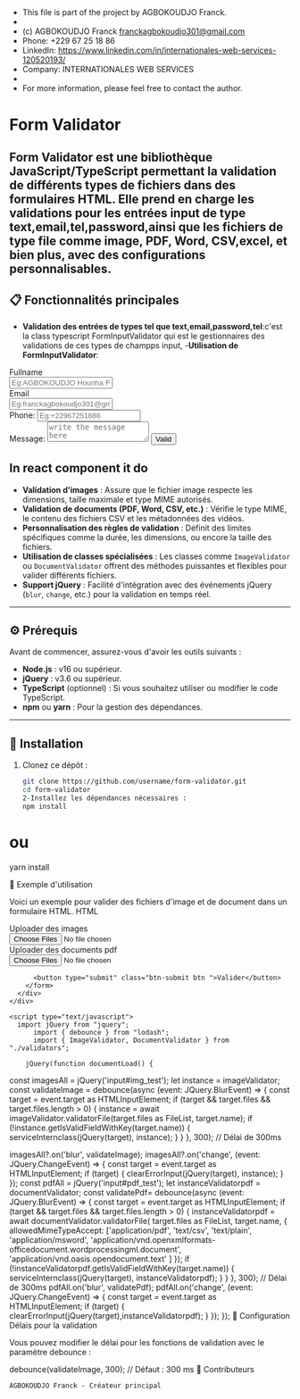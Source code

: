 ##

- This file is part of the project by AGBOKOUDJO Franck.
-
- (c) AGBOKOUDJO Franck <franckagbokoudjo301@gmail.com>
- Phone: +229 67 25 18 86
- LinkedIn: https://www.linkedin.com/in/internationales-web-services-120520193/
- Company: INTERNATIONALES WEB SERVICES
-
- For more information, please feel free to contact the author.

##

# Form Validator

## **Form Validator** est une bibliothèque JavaScript/TypeScript permettant la validation de différents types de fichiers dans des formulaires HTML. Elle prend en charge les validations pour les entrées input de type text,email,tel,password,ainsi que les fichiers de type file comme image, PDF, Word, CSV,excel, et bien plus, avec des configurations personnalisables.

## 📋 Fonctionnalités principales

- **Validation des entrées de types tel que text,email,password,tel**:c'est la class typescript FormInputValidator qui est le gestionnaires des validations de ces types de champps input, -**Utilisation de FormInputValidator**:
<div class="container" id="app">
      <div class="form-group">
        <form class="form">
          <label for="fullname_test">Fullname</label><br/>
          <input type="text" class="form-control"
          placeholder="Eg:AGBOKOUDJO Hounha Franck" id="fullname_test" name="fullname_test"/><br/>
           <label for="email_test">Email</label><br/>
          <input type="email" class="email form-control" 
          placeholder="Eg:franckagbokoudjo301@gmail.com" id="email_test" name="email_test"/><br/>
          <label for="tel_test">Phone:</label>
            <input type="tel" class="tel form-control" 
          placeholder="Eg:+22967251886" id="tel_test" name="tel_test"/><br/>
          <label for="message_test">Message:</label>
          <textarea id="message_test" placeholder="write the message here"></textarea>
          <button type="submit" class="btn-submit btn">Valid</button>
        </form>
      </div>
    </div>
  <script type="text/javascript">
    import jQuery from "jquery";
    import { debounce } from "lodash";
    import { formInputValidator } from "./validators";
    jQuery(function validateInput(){
      const fullname=jQuery<HTMLInputElement>('#fullname_test');
      const email=jQuery<HTMLInputElement>('#email_test');
      const tel=jQuery<HTMLInputElement>('#tel_test')
      const message=jQuery<HTMLTextAreaElement>('#message_test');
      const instance_validator_form=formInputValidator;
       jQuery(function validateInput(){
      jQuery(this).on('blur','#fullname_test,#email_test,#tel_test,#message_test',(event: JQuery.BlurEvent)=>{
          const target=jQuery<HTMLTextAreaElement|HTMLInputElement>(event.target)!;
          if(target.length>0){
            if(target.attr('id') ==='#fullname_test'){
              formInputValidator.validatorInputTypeText(
                target.val() as string, target.attr('name') as string, {
                  regexValidator: /^[a-zA-ZÀ-ÿ\s]+$/i,// by default  /^[a-zA-ZÀ-ÿ\s]+$/i
                  requiredInput: true,// by default tue
                  escapestripHtmlAndPhpTags:true,// by default tue
                  maxLength: 200,
                  minLength: 6,
                  typeInput:'text', //by default, 'text'
                  errorMessageInput: "The content of this field must contain only alphabetical letters  and must not null Eg:AGBOKOUDJO Hounha Franck" // by default"The content of this field must contain only alphabetical letters  and must not null Eg:AGBOKOUDJO Hounha Franck"
                })
            } else if (target.attr('id') === 'message_test') {
              formInputValidator.validatorInputTypeText(
                target.val() as string, target.attr('name') as string, {
                  regexValidator: /^[a-zA-ZÀ-ÿ\s]+$/i,// by default  /^[a-zA-ZÀ-ÿ\s]+$/i
                  requiredInput: true,// by default tue
                  escapestripHtmlAndPhpTags:false,// by default tue
                  maxLength: 10000,
                  minLength: 20,
                  typeInput:'textarea', //by default, 'text'
                  errorMessageInput: "The content of this field is invalid"
                })
            }
             else if (target.attr('id') === 'email_test') {
              formInputValidator.validatorInputEmail(
                target.val() as string, target.attr('name') as string, {
                  regexValidator: /^([a-zA-ZÀ-ÿ0-9._-]{2,})+(@[a-zA-ZÀ-ÿ0-9._-]{2,})+(\.[a-z]{2,6})+$/i,// by default  /^([a-zA-ZÀ-ÿ0-9._-]{2,})+(@[a-zA-ZÀ-ÿ0-9._-]{2,})+(\.[a-z]{2,6})+$/i;
                  requiredInput: true,// by default tue
                  escapestripHtmlAndPhpTags:false,// by default tue
                  maxLength: 180,
                  minLength: 6,
                  errorMessageInput: "email is invalid  Eg:franckagbokoudjo301@gmail.com" // by dfault "email is invalid  Eg:franckagbokoudjo301@gmail.com"
                })
            }else if (target.attr('id') === 'tel_test') {
              formInputValidator.validatorInputTel(
                target.val() as string, target.attr('name') as string, {
                  regexValidator: /^([\+]{1})([0-9\s]{1,})+$/i,// by default  /^([\+]{1})([0-9\s]{1,})+$/i;
                  requiredInput: true,// by default tue
                  maxLength: 30,
                  minLength: 8,
                  errorMessageInput:'The content of this field must contain only number ,one symbol +,of spaces and must not null ,Eg: +229 67 25 18 86' // by dfault 'The content of this field must contain only number ,one symbol +,of spaces and must not null ,Eg: +229 67 25 18 86'
                })
            }
            if (formInputValidator.getIsValidFieldWithKey(target.attr('name') as string)=== false) {
              serviceInternclass(jQuery(target), formInputValidator);
            }
          }
      })
      jQuery(this).on('change', '#fullname_test,#email_test,#tel_test,#message_test',(event: JQuery.ChangeEvent) => {
        const target = event.target as HTMLInputElement|HTMLTextAreaElement;
        if (target) {
          clearErrorInput(jQuery(target), formInputValidator);
        }
      });
    })
  </script>

## In react component it do

  <script type="text/javascript">
      
  </script>

- **Validation d'images** : Assure que le fichier image respecte les dimensions, taille maximale et type MIME autorisés.
- **Validation de documents (PDF, Word, CSV, etc.)** : Vérifie le type MIME, le contenu des fichiers CSV et les métadonnées des vidéos.
- **Personnalisation des règles de validation** : Définit des limites spécifiques comme la durée, les dimensions, ou encore la taille des fichiers.
- **Utilisation de classes spécialisées** : Les classes comme `ImageValidator` ou `DocumentValidator` offrent des méthodes puissantes et flexibles pour valider différents fichiers.
- **Support jQuery** : Facilité d'intégration avec des événements jQuery (`blur`, `change`, etc.) pour la validation en temps réel.

---

## ⚙️ Prérequis

Avant de commencer, assurez-vous d'avoir les outils suivants :

- **Node.js** : v16 ou supérieur.
- **jQuery** : v3.6 ou supérieur.
- **TypeScript** (optionnel) : Si vous souhaitez utiliser ou modifier le code TypeScript.
- **npm** ou **yarn** : Pour la gestion des dépendances.

---

## 🚀 Installation

1. Clonez ce dépôt :
   ```bash
   git clone https://github.com/username/form-validator.git
   cd form-validator
   2-Installez les dépendances nécessaires :
   npm install
   ```

# ou

yarn install

📖 Exemple d'utilisation

Voici un exemple pour valider des fichiers d'image et de document dans un formulaire HTML.
HTML

 <div class="container" id="app">
      <div id="app-header"></div>
      <div class="form-group">
        <form class="form">
          <label for="image_test">Uploader des images</label><br/>
          <input type="file" class="images form-control" multiple 
          placeholder="choose images many or one" id="img_test" name="images_test"/><br/>
           <label for="pdf_test">Uploader des documents pdf</label><br/>
          <input type="file" class="pdf form-control" multiple 
          placeholder="choose pdf many or one" id="pdf_test" name="pdf_test"/><br/>
          
          <button type="submit" class="btn-submit btn ">Valider</button>
        </form>
      </div>
    </div>

    <script type="text/javascript">
      import jQuery from "jquery";
          import { debounce } from "lodash";
          import { ImageValidator, DocumentValidator } from "./validators";

        jQuery(function documentLoad() {

const imagesAll = jQuery<HTMLInputElement>('input#img_test');
let instance = imageValidator;
const validateImage = debounce(async (event: JQuery.BlurEvent) => {
const target = event.target as HTMLInputElement;
if (target && target.files && target.files.length > 0) {
instance = await imageValidator.validatorFile(target.files as FileList, target.name);
if (!instance.getIsValidFieldWithKey(target.name)) {
serviceInternclass(jQuery(target), instance);
}
}
}, 300); // Délai de 300ms

imagesAll?.on('blur', validateImage);
imagesAll?.on('change', (event: JQuery.ChangeEvent) => {
const target = event.target as HTMLInputElement;
if (target) {
clearErrorInput(jQuery(target), instance);
}
});
const pdfAll = jQuery<HTMLInputElement>('input#pdf_test');
let instanceValidatorpdf = documentValidator;
const validatePdf= debounce(async (event: JQuery.BlurEvent) => {
const target = event.target as HTMLInputElement;
if (target && target.files && target.files.length > 0) {
instanceValidatorpdf = await documentValidator.validatorFile(
target.files as FileList, target.name,
{
allowedMimeTypeAccept: ['application/pdf', 'text/csv', 'text/plain',
'application/msword', 'application/vnd.openxmlformats-officedocument.wordprocessingml.document',
'application/vnd.oasis.opendocument.text'
]
});
if (!instanceValidatorpdf.getIsValidFieldWithKey(target.name)) {
serviceInternclass(jQuery(target), instanceValidatorpdf);
}
}
}, 300); // Délai de 300ms
pdfAll.on('blur', validatePdf);
pdfAll.on('change', (event: JQuery.ChangeEvent) => {
const target = event.target as HTMLInputElement;
if (target) {
clearErrorInput(jQuery(target),instanceValidatorpdf);
}
});
});
</script>
🔧 Configuration
Délais pour la validation

Vous pouvez modifier le délai pour les fonctions de validation avec le paramètre debounce :

debounce(validateImage, 300); // Défaut : 300 ms
👥 Contributeurs

    AGBOKOUDJO Franck - Créateur principal

